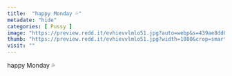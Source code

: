 ```yaml
---
title:  "happy Monday 💦"
metadate: "hide"
categories: [ Pussy ]
image: "https://preview.redd.it/evhievvlmlo51.jpg?auto=webp&s=439ae8dd0b627cb79eaa65dae22522673cacc2d8"
thumb: "https://preview.redd.it/evhievvlmlo51.jpg?width=1080&crop=smart&auto=webp&s=f296a0883cb01400538434fc7fb1231fc2064b53"
visit: ""
---
```

happy Monday 💦

